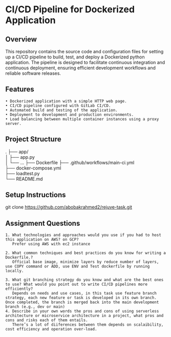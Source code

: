 
# CI/CD Pipeline for Dockerized Application




## Overview
This repository contains the source code and configuration files for setting up a CI/CD pipeline to build, test, and deploy a Dockerized python application. The pipeline is designed to facilitate continuous integration and continuous deployment, ensuring efficient development workflows and reliable software releases.
## Features
    • Dockerized application with a simple HTTP web page.
    • CI/CD pipeline configured with GitLab CI/CD.
    • Automated build and testing of the application.
    • Deployment to development and production environments.
    • Load balancing between multiple container instances using a proxy server.
## Project Structure

.
├── app/                             
│   ├── app.py              
│   └── ...
├── Dockerfile 
├── .github/workflows/main-ci.yml         
├── docker-compose.yml      
├── loadtest.py             
└── README.md               
## Setup Instructions
git clone https://github.com/abobakrahmed2/rejuve-task.git
## Assignment Questions

    1. What technologies and approaches would you use if you had to host this application on AWS? on GCP? 
       Prefer using AWS with ec2 instance 
       
    2. What common techniques and best practices do you know for writing a Dockerfile.?
       Official base image, minimize layers by reduce number of layers, use COPY command or ADD, use ENV and Test dockerfile by running locally.
       
    3. What git branching strategy do you know and what are the best ones to use? What would you point out to write CI/CD pipelines more efficiently?
       Depends on needs and use cases, in this task use feature branch strategy, each new feature or task is developed in its own branch. Once completed, the branch is merged back into the main development branch (e.g., dev or main)
    4. Describe in your own words the pros and cons of using serverless architecture or microservice architecture in a project, what pros and cons and risks each of them entails.
       There’s a lot of diiferences between them depends on scalaibility, cost efficiency and operation over-load.